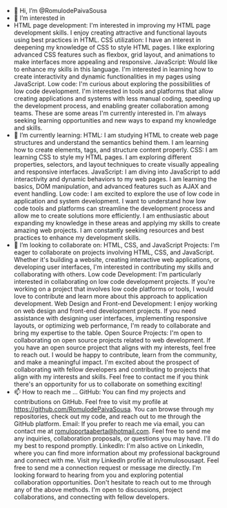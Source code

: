 - 👋 Hi, I’m @RomulodePaivaSousa
- 👀 I’m interested in
- HTML page development: I'm interested in improving my HTML page development skills. I enjoy creating attractive and functional layouts using best practices in HTML.
CSS utilization: I have an interest in deepening my knowledge of CSS to style HTML pages. I like exploring advanced CSS features such as flexbox, grid layout, and animations 
to make interfaces more appealing and responsive.
JavaScript: Would like to enhance my skills in this language. I'm interested in learning how to create interactivity and dynamic functionalities in my pages using JavaScript.
Low code: I'm curious about exploring the possibilities of low code development. I'm interested in tools and platforms that allow creating applications and systems with less 
manual coding, speeding up the development process, and enabling greater collaboration among teams.
These are some areas I'm currently interested in. I'm always seeking learning opportunities and new ways to expand my knowledge and skills.
- 🌱 I’m currently learning:
HTML: I am studying HTML to create web page structures and understand the semantics behind them. I am learning how to create elements, tags, and structure content properly.
CSS: I am learning CSS to style my HTML pages. I am exploring different properties, selectors, and layout techniques to create visually appealing and responsive interfaces.
JavaScript: I am diving into JavaScript to add interactivity and dynamic behaviors to my web pages. I am learning the basics, DOM manipulation, and advanced features such as 
AJAX and event handling.
Low code: I am excited to explore the use of low code in application and system development. I want to understand how low code tools and platforms can streamline the development 
process and allow me to create solutions more efficiently.
I am enthusiastic about expanding my knowledge in these areas and applying my skills to create amazing web projects. I am constantly seeking resources and best practices to enhance 
my development skills.
- 💞️ I’m looking to collaborate on:
HTML, CSS, and JavaScript Projects: I'm eager to collaborate on projects involving HTML, CSS, and JavaScript. Whether it's building a website, creating interactive web applications, 
or developing user interfaces, I'm interested in contributing my skills and collaborating with others.
Low code Development: I'm particularly interested in collaborating on low code development projects. If you're working on a project that involves low code platforms or tools, I would 
love to contribute and learn more about this approach to application development.
Web Design and Front-end Development: I enjoy working on web design and front-end development projects. If you need assistance with designing user interfaces, implementing responsive 
layouts, or optimizing web performance, I'm ready to collaborate and bring my expertise to the table.
Open Source Projects: I'm open to collaborating on open source projects related to web development. If you have an open source project that aligns with my interests, feel free to reach out. 
I would be happy to contribute, learn from the community, and make a meaningful impact.
I'm excited about the prospect of collaborating with fellow developers and contributing to projects that align with my interests and skills. Feel free to contact me if you think there's an 
opportunity for us to collaborate on something exciting!
- 📫 How to reach me ...
GitHub: You can find my projects and contributions on GitHub. Feel free to visit my profile at https://github.com/RomulodePaivaSousa. You can browse through my repositories, check out my code, 
and reach out to me through the GitHub platform.
Email: If you prefer to reach me via email, you can contact me at romuloportaaberta@hotmail.com. Feel free to send me any inquiries, collaboration proposals, or questions you may have. I'll do 
my best to respond promptly.
LinkedIn: I'm also active on LinkedIn, where you can find more information about my professional background and connect with me. Visit my LinkedIn profile at in/romulosousapt. 
Feel free to send me a connection request or message me directly.
I'm looking forward to hearing from you and exploring potential collaboration opportunities. Don't hesitate to reach out to me through any of the above methods. I'm open to discussions,
project collaborations, and connecting with fellow developers.

<!---
RomulodePaivaSousa/RomulodePaivaSousa is a ✨ special ✨ repository because its `README.md` (this file) appears on your GitHub profile.
You can click the Preview link to take a look at your changes.
--->
